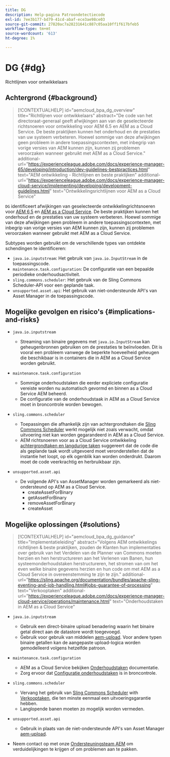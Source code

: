 ```yaml
---
title: DG
description: Help-pagina Patroondetectiecode
exl-id: 7ee3b177-bd79-41cd-abaf-ece3ae98ce03
source-git-commit: 27820ac7a28231641c887c05aa10ff1f617bfeb5
workflow-type: tm+mt
source-wordcount: '613'
ht-degree: 1%

---
```


# DG {#dg}

Richtlijnen voor ontwikkelaars

## Achtergrond {#background}

>[!CONTEXTUALHELP]
>id="aemcloud_bpa_dg_overview"
>title="Richtlijnen voor ontwikkelaars"
>abstract="De code van het directoraat-generaal geeft afwijkingen aan van de geselecteerde richtsnoeren voor ontwikkeling voor AEM 6.5 en AEM as a Cloud Service. De beste praktijken kunnen het onderhoud en de prestaties van uw systeem verbeteren. Hoewel sommige van deze afwijkingen geen probleem in andere toepassingscontexten, met inbegrip van vorige versies van AEM kunnen zijn, kunnen zij problemen veroorzaken wanneer gebruikt met AEM as a Cloud Service."
>additional-url="https://experienceleague.adobe.com/docs/experience-manager-65/developing/introduction/dev-guidelines-bestpractices.html" text="AEM ontwikkeling - Richtlijnen en beste praktijken"
>additional-url="https://experienceleague.adobe.com/docs/experience-manager-cloud-service/implementing/developing/development-guidelines.html" text="Ontwikkelingsrichtlijnen voor AEM as a Cloud Service"


`DG` identificeert afwijkingen van geselecteerde ontwikkelingrichtsnoeren voor [AEM 6,5](https://experienceleague.adobe.com/docs/experience-manager-65/developing/introduction/dev-guidelines-bestpractices.html) en [AEM as a Cloud Service](https://experienceleague.adobe.com/docs/experience-manager-cloud-service/implementing/developing/development-guidelines.html). De beste praktijken kunnen het onderhoud en de prestaties van uw systeem verbeteren. Hoewel sommige van deze afwijkingen geen probleem in andere toepassingscontexten, met inbegrip van vorige versies van AEM kunnen zijn, kunnen zij problemen veroorzaken wanneer gebruikt met AEM as a Cloud Service.

Subtypes worden gebruikt om de verschillende types van ontdekte schendingen te identificeren:

* `java.io.inputstream`: Het gebruik van `java.io.InputStream` in de toepassingscode.
* `maintenance.task.configuration`: De configuratie van een bepaalde periodieke onderhoudsactiviteit.
* `sling.commons.scheduler`: Het gebruik van de Sling Commons Scheduler-API voor een geplande taak.
* `unsupported.asset.api`: Het gebruik van niet-ondersteunde API&#39;s van Asset Manager in de toepassingscode.

## Mogelijke gevolgen en risico&#39;s {#implications-and-risks}

* `java.io.inputstream`
   * Streaming van binaire gegevens met `java.io.InputStream` kan geheugenbronnen gebruiken om de prestaties te beïnvloeden. Dit is vooral een probleem vanwege de beperkte hoeveelheid geheugen die beschikbaar is in containers die in AEM as a Cloud Service worden gebruikt.

* `maintenance.task.configuration`
   * Sommige onderhoudstaken die eerder expliciete configuratie vereiste worden nu automatisch gevormd en binnen as a Cloud Service AEM beheerd.
   * De configuratie van de onderhoudstaak in AEM as a Cloud Service moet in broncontrole worden bewogen.

* `sling.commons.scheduler`
   * Toepassingen die afhankelijk zijn van achtergrondtaken die [Sling Commons Scheduler](https://sling.apache.org/documentation/bundles/scheduler-service-commons-scheduler.html) werkt mogelijk niet zoals verwacht, omdat uitvoering niet kan worden gegarandeerd in AEM as a Cloud Service.
   * AEM richtsnoeren voor as a Cloud Service ontwikkeling [achtergrondtaken en langdurige taken](https://experienceleague.adobe.com/docs/experience-manager-cloud-service/implementing/developing/development-guidelines.html#background-tasks-and-long-running-jobs) suggereert dat de code die als geplande taak wordt uitgevoerd moet veronderstellen dat de instantie het loopt, op elk ogenblik kan worden onderdrukt. Daarom moet de code veerkrachtig en herbruikbaar zijn.

* `unsupported.asset.api`
   * De volgende API&#39;s van AssetManager worden gemarkeerd als niet-ondersteund op AEM as a Cloud Service.
      * createAssetForBinary
      * getAssetForBinary
      * removeAssetForBinary
      * createAsset

## Mogelijke oplossingen {#solutions}

>[!CONTEXTUALHELP]
>id="aemcloud_bpa_dg_guidance"
>title="Implementatieleiding"
>abstract="Volgens AEM ontwikkelings richtlijnen &amp; beste praktijken, zouden de Klanten hun implementaties over gebruik van het Verdelen van de Planner van Commons moeten herzien en hen herstructureren aan het Verlenen van Banen, hun systeemonderhoudstaken herstructureren, het stromen van om het even welke binaire gegevens herzien en hun code om met AEM as a Cloud Service in overeenstemming te zijn te zijn."
>additional-url="https://sling.apache.org/documentation/bundles/apache-sling-eventing-and-job-handling.html#jobs-guarantee-of-processing" text="Verkooptaken"
>additional-url="https://experienceleague.adobe.com/docs/experience-manager-cloud-service/operations/maintenance.html" text="Onderhoudstaken in AEM as a Cloud Service"

* `java.io.inputstream`
   * Gebruik een direct-binaire upload benadering waarin het binaire getal direct aan de datastore wordt toegevoegd.
   * Gebruik voor gebruik van middelen [aem-upload](https://github.com/adobe/aem-upload). Voor andere typen binaire getallen kan de aangepaste upload-logica worden gemodelleerd volgens hetzelfde patroon.

* `maintenance.task.configuration`
   * AEM as a Cloud Service bekijken [Onderhoudstaken](https://experienceleague.adobe.com/docs/experience-manager-cloud-service/operations/maintenance.html) documentatie.
   * Zorg ervoor dat [Configuratie onderhoudstaken](https://experienceleague.adobe.com/docs/experience-manager-cloud-service/implementing/deploying/overview.html#maintenance-tasks-configuration-in-source-control) is in broncontrole.

* `sling.commons.scheduler`
   * Vervang het gebruik van [Sling Commons Scheduler](https://sling.apache.org/documentation/bundles/scheduler-service-commons-scheduler.html) with [Verkooptaken](https://sling.apache.org/documentation/bundles/apache-sling-eventing-and-job-handling.html#jobs-guarantee-of-processing), die ten minste eenmaal een uitvoeringsgarantie hebben.
   * Langlopende banen moeten zo mogelijk worden vermeden.

* `unsupported.asset.api`
   * Gebruik in plaats van de niet-ondersteunde API&#39;s van Asset Manager [aem-upload](https://github.com/adobe/aem-upload).
* Neem contact op met onze [Ondersteuningsteam AEM](https://helpx.adobe.com/enterprise/using/support-for-experience-cloud.html) om verduidelijkingen te krijgen of om problemen aan te pakken.
